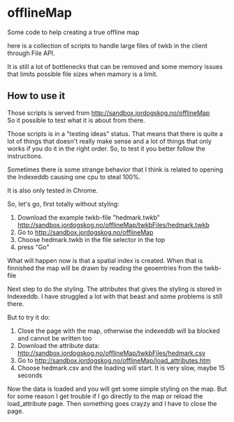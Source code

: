 offlineMap
==========

Some code to help creating a true offline map

here is a collection of scripts to handle large files of twkb in the client through File API.

It is still a lot of bottlenecks that can be removed and some memory issues that limits possible file sizes when mamory is a limit.

## How to use it

Those scripts is served from http://sandbox.jordogskog.no/offlineMap<br>
So it possible to test what it is about from there.

Those scripts is in a "testing ideas" status. That means that there is quite a lot of things that doesn't really make sense and a lot of things that only works if you do it in the right order. So, to test it you better follow the instructions.

Sometimes there is some strange behavior that I think is related to opening the Indexeddb causing one cpu to steal 100%.

It is also only tested in Chrome.


So, let's go, first totally without styling:

1. Download the example twkb-file "hedmark.twkb" http://sandbox.jordogskog.no/offlineMap/twkbFiles/hedmark.twkb
2. Go to http://sandbox.jordogskog.no/offlineMap
3. Choose hedmark.twkb in the file selector in the top
4. press "Go"

What will happen now is that a spatial index is created. When that is finnished the map will be drawn by reading the geoemtries from the twkb-file

Next step to do the styling. The attributes that gives the styling is stored in Indexeddb. I have struggled a lot with that beast and some problems is still there.

But to try it do:

1.  Close the page with the map, otherwise the indexeddb will ba blocked and cannot be written too
2.  Download the attribute data: http://sandbox.jordogskog.no/offlineMap/twkbFiles/hedmark.csv
3.  Go to http://sandbox.jordogskog.no/offlineMap/load_attributes.htm
4.  Choose hedmark.csv and the loading will start. It is very slow, maybe 15 seconds

Now the data is loaded and you will get some simple styling on the map. But for some reason I get trouble if I go directly to the map or reload the load_attribute page. Then something goes crayzy and I have to close the page.




